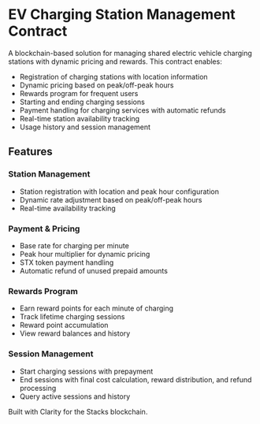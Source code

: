 # EV Charging Station Management Contract

A blockchain-based solution for managing shared electric vehicle charging stations with dynamic pricing and rewards. This contract enables:

- Registration of charging stations with location information
- Dynamic pricing based on peak/off-peak hours
- Rewards program for frequent users
- Starting and ending charging sessions
- Payment handling for charging services with automatic refunds
- Real-time station availability tracking
- Usage history and session management

## Features

### Station Management
- Station registration with location and peak hour configuration
- Dynamic rate adjustment based on peak/off-peak hours
- Real-time availability tracking

### Payment & Pricing
- Base rate for charging per minute
- Peak hour multiplier for dynamic pricing
- STX token payment handling
- Automatic refund of unused prepaid amounts

### Rewards Program
- Earn reward points for each minute of charging
- Track lifetime charging sessions
- Reward point accumulation
- View reward balances and history

### Session Management
- Start charging sessions with prepayment
- End sessions with final cost calculation, reward distribution, and refund processing
- Query active sessions and history

Built with Clarity for the Stacks blockchain.
